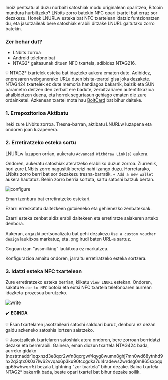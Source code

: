 Inoiz pentsatu al duzu norbaiti satoshiak modu originalean oparitzea, Bitcoin mundura hurbiltzeko? LNbits zorro batekin NFC opari txartel bat erraz sor dezakezu. Honek LNURLw esteka bat NFC txartelean idatziz funtzionatzen du, eta jasotzaileak bere satoshiak erabili ditzake LNURL gaitutako zorro batekin.

### Zer behar dut?
- LNbits zorroa
- Android telefono bat
- NTAG2* gaitasunak dituen NFC txartela, adibidez NTAG216.

💡 NTAG2* txartelek esteka bat idazteko aukera ematen dute. Adibidez, enpresaren webgunerako URLa duen bisita-txartel gisa joka dezakete. NTAG424 txartelek ez dute memoria handiagoa bakarrik, baizik eta SUN parametro deitzen den zerbait ere badute, zerbitzariaren autentifikazioa ahalbidetzen duena, eta horrek segurtasun gehiago ematen die zure ordainketei. Azkenean txartel mota hau [BoltCard](https://boltcard.org/) bat bihur daiteke.

### 1. Errepozitorioa Aktibatu
Ireki zure LNbits zorroa. Tresna-barran, aktibatu LNURLw luzapena eta ondoren joan luzapenera.

### 2. Erretiratzeko esteka sortu
LNURLw luzapen orrian, aukeratu `Advanced Withdraw Link(s)` aukera. 

Ondoren, aukeratu satoshiak ateratzeko erabiliko duzun zorroa. Ziurrenik, hori zure LNbits zorro nagusitik bereizi nahi izango duzu. Horretarako, LNbits zorro berri bat sor dezakezu tresna-barratik, `+ Add a new wallet` aukera hautatuz. Behin zorro berria sortuta, sartu satoshi batzuk bertan.

![configure](https://cdn.satellite.earth/9eefb0bcc03e218aac55a5c3bfa06f0cdd59d3b36959c58e3f2f88941cca0d01.webp)

Eman izenburu bat erretiratzeko estekari. 

Ezarri erreskatatu daitezkeen gutxieneko eta gehienezko zenbatekoak.

Ezarri esteka zenbat aldiz erabil daitekeen eta erretiratze saiakeren arteko denbora.

Aukeran, argazki pertsonalizatu bat gehi dezakezu `Use a custom voucher design` laukitxoa markatuz, eta .png irudi baten URL-a sartuz.

Gogoan izan “assmilking” laukitxoa ez markatzea.

Konfigurazioa amaitu ondoren, jarraitu erretiratzeko esteka sortzera.

### 3. Idatzi esteka NFC txartelean
Zure erretiratzeko esteka berrian, klikatu `View LNURL` estekan. Ondoren, sakatu `Write to NFC` botoia eta eutsi NFC txartela telefonoaren aurrean idazketa-prozesua burutzeko.

![write](https://cdn.satellite.earth/7d290d0c076c724af88089f3ad2bdc7c22cac5bc7bb521e5f28c5646a4fe350d.webp)

✔️ **EGINDA**

💡 Esan txartelaren jasotzaileari satoshi saldoari buruz, denbora ez dezan galdu azkeneko satoshia lortzen saiatzeko.

💡 Jasotzaileak txartelaren satoshiak atera ondoren, bere zorroan berridatzi dezake eta berrerabili. Gainera, eman diozun txartela NTAG424 bada, aurreko gidako (nostr:naddr1qqxnzd3e8qcr2wfn8qcrgwf4qyg8wumn8ghj7mn0wd68ytnhd9hx2q3qtx0k0a7lw62vvqax6p3ku90tccgdka7ul4radews2wrdsg0m865sxpqqqp65whwqrr5) bezala Lightning "zor txartela" bihur dezake. Baina txartela NTAG2* bakarrik bada, beste opari txartel bat bihur dezake soilik.
